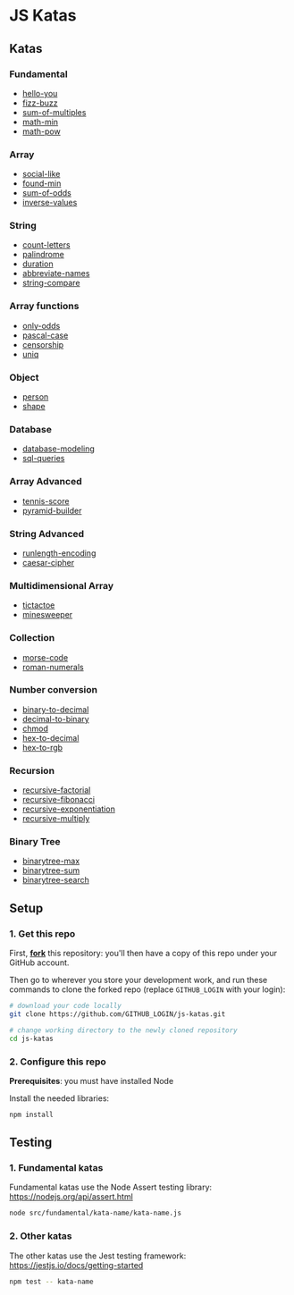 # JS Katas

## Katas

### Fundamental

- [hello-you](./src/fundamental/hello-you/hello-you.js)
- [fizz-buzz](./src/fundamental/fizz-buzz/fizz-buzz.js)
- [sum-of-multiples](./src/fundamental/sum-of-multiples/sum-of-multiples.js)
- [math-min](./src/fundamental/math-min/math-min.js)
- [math-pow](./src/fundamental/math-pow/math-pow.js)

### Array

- [social-like](./src/array/social-like/social-like.js)
- [found-min](./src/array/found-min/found-min.js)
- [sum-of-odds](./src/array/sum-of-odds/sum-of-odds.js)
- [inverse-values](./src/array/inverse-values/inverse-values.js)

### String

- [count-letters](./src/string/count-letters/count-letters.js)
- [palindrome](./src/string/palindrome/palindrome.js)
- [duration](./src/string/duration/duration.js)
- [abbreviate-names](./src/string/abbreviate-names/abbreviate-names.js)
- [string-compare](./src/string/string-compare/string-compare.js)

### Array functions

- [only-odds](./src/array-functions/only-odds/only-odds.js)
- [pascal-case](./src/array-functions/pascal-case/pascal-case.js)
- [censorship](./src/array-functions/censorship/censorship.js)
- [uniq](./src/array-functions/uniq/uniq.js)

### Object

- [person](./src/object/person/person.js)
- [shape](./src/object/shape/shape.js)

### Database

- [database-modeling](./src/database/database-modeling/database-modeling.md)
- [sql-queries](./src/database/sql-queries/sql-queries.md)

### Array Advanced

- [tennis-score](./src/array-advanced/tennis-score/tennis-score.js)
- [pyramid-builder](./src/array-advanced/pyramid-builder/pyramid-builder.js)

### String Advanced

- [runlength-encoding](./src/string-advanced/runlength-encoding/runlength-encoding.js)
- [caesar-cipher](./src/string-advanced/caesar-cipher/caesar-cipher.js)

### Multidimensional Array

- [tictactoe](./src/array-multidimensional/tictactoe/tictactoe.js)
- [minesweeper](./src/array-multidimensional/minesweeper/minesweeper.js)

### Collection

- [morse-code](./src/collection/morse-code/morse-code.js)
- [roman-numerals](./src/collection/roman-numerals/roman-numerals.js)

### Number conversion

- [binary-to-decimal](./src/number-conversion/binary-to-decimal/binary-to-decimal.js)
- [decimal-to-binary](./src/number-conversion/decimal-to-binary/decimal-to-binary.js)
- [chmod](./src/number-conversion/chmod/chmod.js)
- [hex-to-decimal](./src/number-conversion/hex-to-decimal/hex-to-decimal.js)
- [hex-to-rgb](./src/number-conversion/hex-to-rgb/hex-to-rgb.js)

### Recursion

- [recursive-factorial](./src/recursion/recursive-factorial/recursive-factorial.js)
- [recursive-fibonacci](./src/recursion/recursive-fibonacci/recursive-fibonacci.js)
- [recursive-exponentiation](./src/recursion/recursive-exponentiation/recursive-exponentiation.js)
- [recursive-multiply](./src/recursion/recursive-multiply/recursive-multiply.js)

### Binary Tree

- [binarytree-max](./src/binary-tree/binarytree-max/binarytree-max.js)
- [binarytree-sum](./src/binary-tree/binarytree-sum/binarytree-sum.js)
- [binarytree-search](./src/binary-tree/binarytree-search/binarytree-search.js)

## Setup

### 1. Get this repo

First, [**fork**](https://github.com/WildCodeSchool/js-katas/fork?fragment=1) this repository: you'll then have a copy of this repo under your GitHub account.

Then go to wherever you store your development work, and run these commands to clone the forked repo (replace `GITHUB_LOGIN` with your login):

```sh
# download your code locally
git clone https://github.com/GITHUB_LOGIN/js-katas.git

# change working directory to the newly cloned repository
cd js-katas
```

### 2. Configure this repo

**Prerequisites**: you must have installed Node

Install the needed libraries:

```sh
npm install
```

## Testing

### 1. Fundamental katas

Fundamental katas use the Node Assert testing library: https://nodejs.org/api/assert.html

```sh
node src/fundamental/kata-name/kata-name.js
```

### 2. Other katas

The other katas use the Jest testing framework: https://jestjs.io/docs/getting-started

```sh
npm test -- kata-name
```

